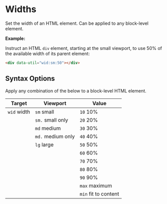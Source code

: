 # Widths

Set the width of an HTML element. Can be applied to any block-level element.

**Example:**

Instruct an HTML `div` element, starting at the small viewport, to use 50% of the available width of its parent element:

```html
<div data-util="wid:sm:50"></div>
```

## Syntax Options

Apply any combination of the below to a block-level HTML element.

| Target       | Viewport          | Value                |
|--------------|-------------------|----------------------|
| `wid` width  | `sm` small        | `10` 10%             |
|              | `sm.` small only  | `20` 20%             |
|              | `md` medium       | `30` 30%             |
|              | `md.` medium only | `40` 40%             |
|              | `lg` large        | `50` 50%             |
|              |                   | `60` 60%             |
|              |                   | `70` 70%             |
|              |                   | `80` 80%             |
|              |                   | `90` 90%             |
|              |                   | `max` maximum        |
|              |                   | `min` fit to content |
